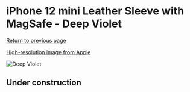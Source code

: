 # iPhone 12 mini Leather Sleeve with MagSafe - Deep Violet

[Return to previous page](/iphone_12)

[High-resolution image from Apple](https://store.storeimages.cdn-apple.com/8756/as-images.apple.com/is/MK0D3?wid=4500&hei=4500&fmt=png)

<div style="width: 500px"><img src="/everyphone/MK0D3.png" alt="Deep Violet"></div>

## Under construction
